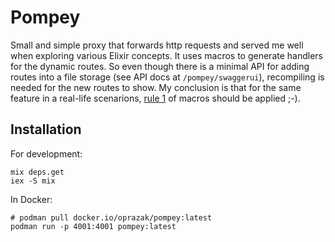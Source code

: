 # Pompey

Small and simple proxy that forwards http requests and served me well when exploring various Elixir concepts. It uses macros to generate handlers for the dynamic routes. So even though there is a minimal API for adding routes into a file storage (see API docs at `/pompey/swaggerui`), recompiling is needed for the new routes to show. My conclusion is that for the same feature in a real-life scenarions, [rule 1](https://medium.com/pragmatic-programmers/macro-rules-21e7e79a4179) of macros should be applied ;-).


## Installation

For development:

```
mix deps.get
iex -S mix
```

In Docker:

```
# podman pull docker.io/oprazak/pompey:latest
podman run -p 4001:4001 pompey:latest
```
